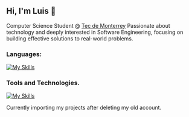 ## Hi, I'm Luis 👋
Computer Science Student @ [Tec de Monterrey](https://tec.mx/en)
Passionate about technology and deeply interested in Software Engineering, focusing on building effective solutions to real-world problems.

### Languages:
[![My Skills](https://skillicons.dev/icons?i=cpp,c,cs,py,js,html,css,r,swift,matlab)](https://skillicons.dev)

### Tools and Technologies.
[![My Skills](https://skillicons.dev/icons?i=mysql,postgres,nodejs,express,flask,bootstrap,tailwind,dotnet,git,gcp,postman,unity,vercel,vscode,idea,figma)](https://skillicons.dev)

Currently importing my projects after deleting my old account.  
